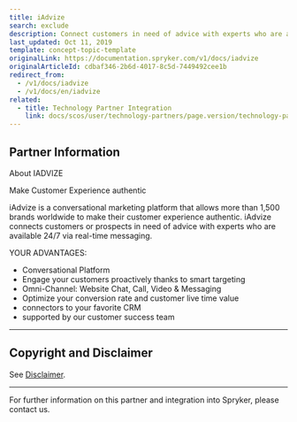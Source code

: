 ```yaml
---
title: iAdvize
search: exclude
description: Connect customers in need of advice with experts who are available 24/7 via real-time messaging by integrating iAdvize into the Spryker Commerce OS.
last_updated: Oct 11, 2019
template: concept-topic-template
originalLink: https://documentation.spryker.com/v1/docs/iadvize
originalArticleId: cdbaf346-2b6d-4017-8c5d-7449492cee1b
redirect_from:
  - /v1/docs/iadvize
  - /v1/docs/en/iadvize
related:
  - title: Technology Partner Integration
    link: docs/scos/user/technology-partners/page.version/technology-partners.html
---
```


## Partner Information

About IADVIZE

Make Customer Experience authentic

iAdvize is a conversational marketing platform that allows more than 1,500 brands worldwide to make their customer experience authentic. iAdvize connects customers or prospects in need of advice with experts who are available 24/7 via real-time messaging.

YOUR ADVANTAGES:

* Conversational Platform
* Engage your customers proactively thanks to smart targeting
* Omni-Channel: Website Chat, Call, Video & Messaging
* Optimize your conversion rate and customer live time value
* connectors to your favorite CRM
* supported by our customer success team

---

## Copyright and Disclaimer

See [Disclaimer](https://github.com/spryker/spryker-documentation).

---
For further information on this partner and integration into Spryker, please contact us.

<div class="hubspot-forms hubspot-forms--docs">
<div class="hubspot-form" id="hubspot-partners-1">
            <div class="script-embed" data-code="
                                            hbspt.forms.create({
				                                portalId: '2770802',
				                                formId: '163e11fb-e833-4638-86ae-a2ca4b929a41',
              	                                onFormReady: function() {
              		                                const hbsptInit = new CustomEvent('hbsptInit', {bubbles: true});
              		                                document.querySelector('#hubspot-partners-1').dispatchEvent(hbsptInit);
              	                                }
				                            });
            "></div>
</div>
</div>


